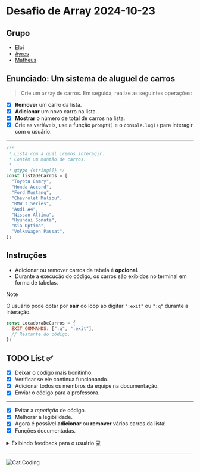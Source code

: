 <!-- markdownlint-disable MD033 -->

# Desafio de Array 2024-10-23

## Grupo

- [Eloi](https://github.com/Eloi-0001)
- [Ayres](https://github.com/Kacaii)
- [Matheus](https://github.com/eumatheuslucena)

## Enunciado: Um sistema de aluguel de carros

> Crie um `array` de carros. Em seguida, realize as seguintes operações:

- [x] **Remover** um carro da lista.
- [x] **Adicionar** um novo carro na lista.
- [x] **Mostrar** o número de total de carros na lista.
- [x] Crie as variáveis, use a função `prompt()` e o `console.log()`
      para interagir com o usuário.

---

```javascript
/**
 * Lista com a qual iremos interagir.
 * Contém um montão de carros.
 *
 * @type {string[]} */
const listaDeCarros = [
  "Toyota Camry",
  "Honda Accord",
  "Ford Mustang",
  "Chevrolet Malibu",
  "BMW 3 Series",
  "Audi A4",
  "Nissan Altima",
  "Hyundai Sonata",
  "Kia Optima",
  "Volkswagen Passat",
];
```

## Instruções

- Adicionar ou remover carros da tabela é **opcional**.
- Durante a execução do código, os carros são exibidos no terminal em forma de tabelas.

> [!NOTE]
> O usuário pode optar por **sair** do loop ao digitar `":exit"` ou `":q"`
> durante a interação.

```javascript
const LocadoraDeCarros = {
  EXIT_COMMANDS: [":q", ":exit"],
  // Restante do código.
};
```

## TODO List ✅

- [x] Deixar o código mais bonitinho.
- [x] Verificar se ele continua funcionando.
- [x] Adicionar todos os membros da equipe na documentação.
- [x] Enviar o código para a professora.

---

- [x] Evitar a _repetição_ de código.
- [x] Melhorar a legibilidade.
- [x] Agora é possível **adicionar** ou **remover** vários carros da lista!
- [x] Funções documentadas.

<details>
<summary>Exibindo feedback para o usuário 💻</summary>

---

````javascript
/**
 * Exibe uma mensagem de feedback no console sobre a adição ou remoção de um carro.
 *
 * @param {string} [nomeDoCarro="Nenhum carro"] - Nome do carro removido ou adicionado.
 * @param {string} [corTexto="yellow"] - Cor do texto do **nome** do carro, em _inglês_.
 * @param {string} [mensagem=""] - Mensagem a ser exibida no console.
 *
 * @example Após adicionar um carro.
 *
 * ```javascript
 * exibeMensagemFeedback("Toyota Camry", "green", "adicionado!");
 * ```
 *
 * Exibe uma mensagem no console com o nome do carro em VERDE.
 *
 * @example Após remover um carro.
 *
 * ```javascript
 * exibeMensagemFeedback("Honda Accord", "red", "foi removido da lista!");
 * ```
 *
 * Exibe uma mensagem no console com o nome do carro em VERMELHO.
 *
 * @example Comportamento padrão.
 *
 * ```
 * exibeMensagemFeedback(undefined, undefined, "foi removido da lista!")
 *
 * exibeMensagemFeedback(undefined, undefined, "foi adicionado!")
 * ```
 *
 * Exibe uma mensagem no console escrito "Nenhum carro foi removido" (ou adicionado).
 */
exibeMensagemFeedback(
  nomeDoCarro = "Nenhum carro",
  corTexto = "yellow",
  mensagem = "",
) {
  console.log(
    `%c${nomeDoCarro} %c${mensagem}`,
    `color:${corTexto}`,
    "color:white",
  );
},
````

  </details>

---

![Cat Coding](https://c.tenor.com/g3y2q5VQxvAAAAAC/cat-computer.gif)
